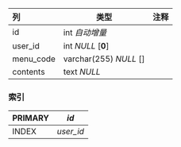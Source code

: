 | 列        | 类型                   | 注释 |
| :-------- | ---------------------- | ---- |
| id        | int *自动增量*         |      |
| user_id   | int *NULL* [**0**]     |      |
| menu_code | varchar(255) *NULL* [] |      |
| contents  | text *NULL*            |      |

### 索引

| PRIMARY | *id*      |
| :------ | --------- |
| INDEX   | *user_id* |